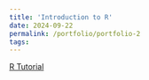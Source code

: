 ```yaml
---
title: 'Introduction to R'
date: 2024-09-22
permalink: /portfolio/portfolio-2
tags:
---
```

[R Tutorial](https://donaldgrasse.github.io/files/RTutorial.html)
